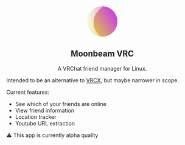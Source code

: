 
<div align="center">
<img src="com.github.taiko2k.moonbeam.svg" alt="Alt text" width="80" height="80"//>
 
## Moonbeam VRC
A VRChat friend manager for Linux. 
</div>

Intended to be an alternative to [VRCX](https://github.com/vrcx-team/VRCX), but maybe narrower in scope.

Current features:

 - See which of your friends are online
 - View friend information
 - Location tracker
 - Youtube URL extraction

⚠️ This app is currently alpha quality
